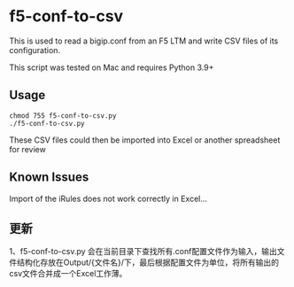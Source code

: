 # f5-conf-to-csv
This is used to read a bigip.conf from an F5 LTM and write CSV files of its configuration. 

This script was tested on Mac and requires Python 3.9+

## Usage 

``` 
chmod 755 f5-conf-to-csv.py
./f5-conf-to-csv.py
```

These CSV files could then be imported into Excel or another spreadsheet for review

## Known Issues

Import of the iRules does not work correctly in Excel... 

## 更新
1、f5-conf-to-csv.py 会在当前目录下查找所有.conf配置文件作为输入，输出文件结构化存放在Output/{文件名}/下，最后根据配置文件为单位，将所有输出的csv文件合并成一个Excel工作薄。
